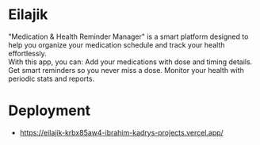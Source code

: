 # Eilajik
"Medication &amp; Health Reminder Manager" is a smart platform designed to help you organize your medication schedule and track your health effortlessly.  
With this app, you can: 
Add your medications with dose and timing details. 
Get smart reminders so you never miss a dose. 
Monitor your health with periodic stats and reports.

# Deployment
* https://eilajik-krbx85aw4-ibrahim-kadrys-projects.vercel.app/
